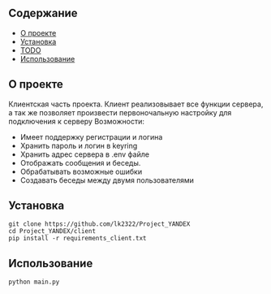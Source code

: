 
## Содержание

- [О проекте](#about)
- [Установка](#getting_started)
- [TODO](https://trello.com/b/7IAf7cMK)
- [Использование](#usage)

## О проекте <a name = "about"></a>

Клиентская часть проекта. Клиент реализовывает все функции сервера, а так же позволяет произвести первоночальную настройку для подключения к серверу
Возможности:
- Имеет поддержку регистрации и логина
- Хранить пароль и логин в keyring
- Хранить адрес сервера в .env файле
- Отображать сообщения и беседы.
- Обрабатывать возможные ошибки
- Создавать беседы между двумя пользователями 
## Установка <a name = "getting_started"></a>
```
git clone https://github.com/lk2322/Project_YANDEX
cd Project_YANDEX/client
pip install -r requirements_client.txt
```

## Использование <a name = "usage"></a>

```
python main.py
```